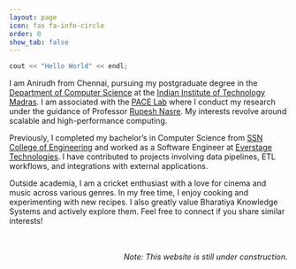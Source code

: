 ```yaml
---
layout: page
icon: fas fa-info-circle
order: 0
show_tab: false
---
```


```c++
cout << "Hello World" << endl;
```

I am Anirudh from Chennai, pursuing my postgraduate degree in the [Department of Computer Science](https://www.cse.iitm.ac.in/) at the [Indian Institute of Technology Madras](https://www.iitm.ac.in/). I am associated with the [PACE Lab](https://pace.cse.iitm.ac.in/) where I conduct my research under the guidance of Professor [Rupesh Nasre](https://www.cse.iitm.ac.in/~rupesh/). My interests revolve around scalable and high-performance computing.

Previously, I completed my bachelor’s in Computer Science from [SSN College of Engineering](https://www.ssn.edu.in/) and worked as a Software Engineer at [Everstage Technologies](https://www.everstage.com/). I have contributed to projects involving data pipelines, ETL workflows, and integrations with external applications.

Outside academia, I am a cricket enthusiast with a love for cinema and music across various genres. In my free time, I enjoy cooking and experimenting with new recipes. I also greatly value Bharatiya Knowledge Systems and actively explore them. Feel free to connect if you share similar interests!

<div style="margin-top: 48px ; text-align: right">
    <em>Note: This website is still under construction.</em>
</div>
